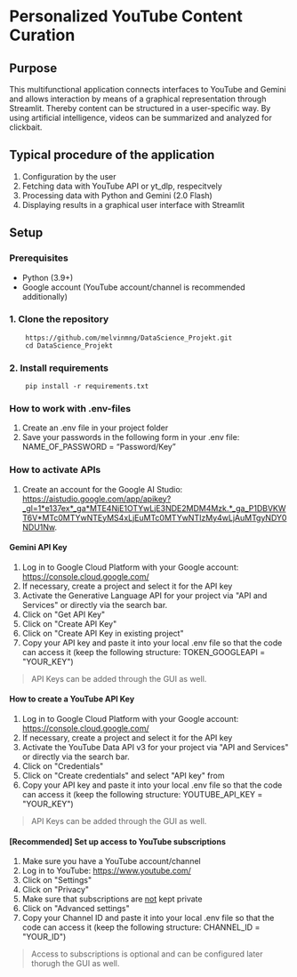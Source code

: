 # Personalized YouTube Content Curation

## Purpose
This multifunctional application connects interfaces to 
YouTube and Gemini and allows interaction by means of a graphical representation through Streamlit.
Thereby content can be structured in a user-specific way. By using artificial intelligence, videos can be summarized and analyzed for clickbait.


## Typical procedure of the application
1. Configuration by the user
2. Fetching data with YouTube API or yt_dlp, respecitvely
3. Processing data with Python and Gemini (2.0 Flash)
4. Displaying results in a graphical user interface with Streamlit


## Setup
### Prerequisites
- Python (3.9+)
- Google account (YouTube account/channel is recommended additionally)


### 1. Clone the repository
```
    https://github.com/melvinmng/DataScience_Projekt.git
    cd DataScience_Projekt
```

### 2. Install requirements
```
    pip install -r requirements.txt
```


### How to work with .env-files
1. Create an .env file in your project folder
2. Save your passwords in the following form in your .env file: NAME_OF_PASSWORD = “Password/Key”


### How to activate APIs
1. Create an account for the Google AI Studio: https://aistudio.google.com/app/apikey?_gl=1*e137ex*_ga*MTE4NjE1OTYwLjE3NDE2MDM4Mzk.*_ga_P1DBVKWT6V*MTc0MTYwNTEyMS4xLjEuMTc0MTYwNTIzMy4wLjAuMTgyNDY0NDU1Nw.


#### Gemini API Key
1. Log in to Google Cloud Platform with your Google account: https://console.cloud.google.com/
2. If necessary, create a project and select it for the API key
3. Activate the Generative Language API for your project via "API and Services" or directly via the search bar.
4. Click on "Get API Key"
5. Click on "Create API Key"
6. Click on "Create API Key in existing project"
7. Copy your API key and paste it into your local .env file so that the code can access it (keep the following structure: TOKEN_GOOGLEAPI = "YOUR_KEY")

> API Keys can be added through the GUI as well.


#### How to create a YouTube API Key
1. Log in to Google Cloud Platform with your Google account: https://console.cloud.google.com/
2. If necessary, create a project and select it for the API key
3. Activate the YouTube Data API v3 for your project via "API and Services" or directly via the search bar.
4. Click on "Credentials"
5. Click on "Create credentials" and select "API key" from
6. Copy your API key and paste it into your local .env file so that the code can access it (keep the following structure: YOUTUBE_API_KEY = "YOUR_KEY")

> API Keys can be added through the GUI as well.


#### [Recommended] Set up access to YouTube subscriptions
1. Make sure you have a YouTube account/channel
2. Log in to YouTube: https://www.youtube.com/
3. Click on "Settings"
4. Click on "Privacy"
5. Make sure that subscriptions are <u>not</u> kept private
6. Click on "Advanced settings"
7. Copy your Channel ID and paste it into your local .env file so that the code can access it (keep the following structure: CHANNEL_ID = "YOUR_ID")

> Access to subscriptions is optional and can be configured later thorugh the GUI as well.